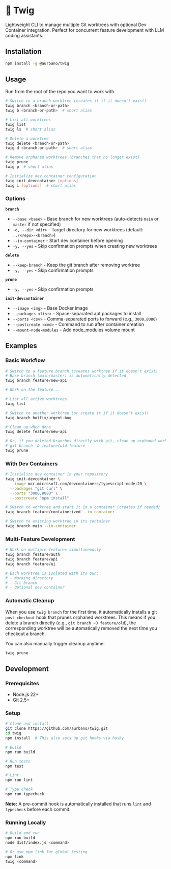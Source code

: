 # 🌿 Twig

Lightweight CLI to manage multiple Git worktrees with optional Dev Container integration. Perfect for concurrent feature development with LLM coding assistants.

## Installation

```bash
npm install -g @aurbano/twig
```

## Usage
Run from the root of the repo you want to work with.

```bash
# Switch to a branch worktree (creates it if it doesn't exist)
twig branch <branch-or-path>
twig b <branch-or-path>  # short alias

# List all worktrees
twig list
twig ls  # short alias

# Delete a worktree
twig delete <branch-or-path>
twig d <branch-or-path>  # short alias

# Remove orphaned worktrees (branches that no longer exist)
twig prune
twig p  # short alias

# Initialize dev container configuration
twig init-devcontainer [options]
twig i [options]  # short alias
```

### Options

**`branch`**
- `--base <base>` - Base branch for new worktrees (auto-detects `main` or `master` if not specified)
- `-d, --dir <dir>` - Target directory for new worktrees (default: `../<repo>-<branch>`)
- `--in-container` - Start dev container before opening
- `-y, --yes` - Skip confirmation prompts when creating new worktrees

**`delete`**
- `--keep-branch` - Keep the git branch after removing worktree
- `-y, --yes` - Skip confirmation prompts

**`prune`**
- `-y, --yes` - Skip confirmation prompts

**`init-devcontainer`**
- `--image <img>` - Base Docker image
- `--packages <list>` - Space-separated apt packages to install
- `--ports <csv>` - Comma-separated ports to forward (e.g., `3000,8080`)
- `--postcreate <cmd>` - Command to run after container creation
- `--mount-node-modules` - Add node_modules volume mount

## Examples

### Basic Workflow

```bash
# Switch to a feature branch (creates worktree if it doesn't exist)
# Base branch (main/master) is automatically detected
twig branch feature/new-api

# Work on the feature...

# List all active worktrees
twig list

# Switch to another worktree (or create it if it doesn't exist)
twig branch hotfix/urgent-bug

# Clean up when done
twig delete feature/new-api

# Or, if you deleted branches directly with git, clean up orphaned worktrees
# git branch -D feature/old-feature
twig prune
```

### With Dev Containers

```bash
# Initialize dev container in your repository
twig init-devcontainer \
  --image mcr.microsoft.com/devcontainers/typescript-node:20 \
  --packages "git curl" \
  --ports "3000,8080" \
  --postcreate "npm install"

# Switch to worktree and start it in a container (creates if needed)
twig branch feature/containerized --in-container

# Switch to existing worktree in its container
twig branch main --in-container
```

### Multi-Feature Development

```bash
# Work on multiple features simultaneously
twig branch feature/auth
twig branch feature/api
twig branch feature/ui

# Each worktree is isolated with its own:
# - Working directory
# - Git branch
# - Optional dev container
```

### Automatic Cleanup

When you use `twig branch` for the first time, it automatically installs a git `post-checkout` hook that prunes orphaned worktrees. This means if you delete a branch directly (e.g., `git branch -D feature/old`), the corresponding worktree will be automatically removed the next time you checkout a branch.

You can also manually trigger cleanup anytime:

```bash
twig prune
```

## Development

### Prerequisites

- Node.js 22+
- Git 2.5+

### Setup

```bash
# Clone and install
git clone https://github.com/aurbano/twig.git
cd twig
npm install  # This also sets up git hooks via husky

# Build
npm run build

# Run tests
npm test

# Lint
npm run lint

# Type check
npm run typecheck
```

**Note:** A pre-commit hook is automatically installed that runs `lint` and `typecheck` before each commit.

### Running Locally

```bash
# Build and run
npm run build
node dist/index.js <command>

# Or use npm link for global testing
npm link
twig <command>
```
